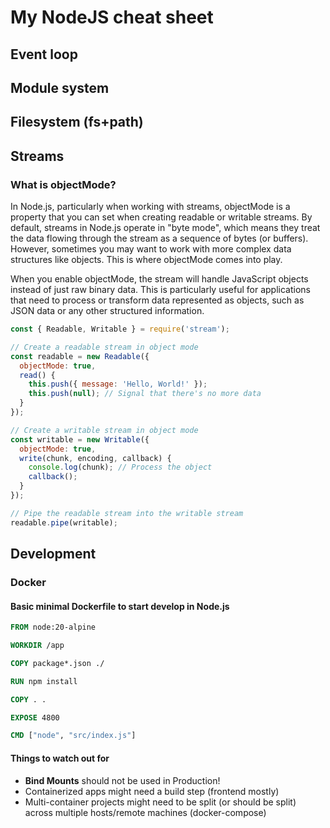 # My NodeJS cheat sheet

## Event loop

<!-- ADD -->

## Module system

<!-- ADD -->

## Filesystem (fs+path)

<!-- ADD -->

## Streams

### What is objectMode?

In Node.js, particularly when working with streams, objectMode is a property that you can set when creating readable or writable streams. By default, streams in Node.js operate in "byte mode", which means they treat the data flowing through the stream as a sequence of bytes (or buffers). However, sometimes you may want to work with more complex data structures like objects. This is where objectMode comes into play.

When you enable objectMode, the stream will handle JavaScript objects instead of just raw binary data. This is particularly useful for applications that need to process or transform data represented as objects, such as JSON data or any other structured information.

```javascript
const { Readable, Writable } = require('stream');

// Create a readable stream in object mode
const readable = new Readable({
  objectMode: true,
  read() {
    this.push({ message: 'Hello, World!' });
    this.push(null); // Signal that there's no more data
  }
});

// Create a writable stream in object mode
const writable = new Writable({
  objectMode: true,
  write(chunk, encoding, callback) {
    console.log(chunk); // Process the object
    callback();
  }
});

// Pipe the readable stream into the writable stream
readable.pipe(writable);
```

## Development

### Docker

#### Basic minimal Dockerfile to start develop in Node.js

```Dockerfile
FROM node:20-alpine

WORKDIR /app

COPY package*.json ./

RUN npm install

COPY . .

EXPOSE 4800

CMD ["node", "src/index.js"]
```

#### Things to watch out for

- **Bind Mounts** should not be used in Production!
- Containerized apps might need a build step (frontend mostly)
- Multi-container projects might need to be split (or should be split) across multiple hosts/remote machines (docker-compose)
